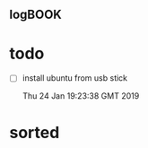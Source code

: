 logBOOK
---

# todo

* [ ] install ubuntu from usb stick

	Thu 24 Jan 19:23:38 GMT 2019


# sorted



